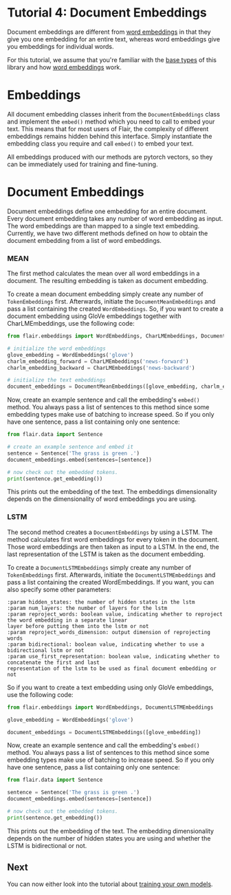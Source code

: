 # Tutorial 4: Document Embeddings

Document embeddings are different from [word embeddings](/resources/docs/TUTORIAL_WORD_EMBEDDING.md) in that they 
give you one embedding for an entire text, whereas word embeddings give you embeddings for individual words. 

For this tutorial, we assume that you're familiar with the [base types](/resources/docs/TUTORIAL_BASICS.md) of this
library and how [word embeddings](/resources/docs/TUTORIAL_WORD_EMBEDDING.md) work.

# Embeddings

All document embedding classes inherit from the `DocumentEmbeddings` class and implement the `embed()` method which you need to call 
to embed your text. This means that for most users of Flair, the complexity of different embeddings remains hidden 
behind this interface. Simply instantiate the embedding class you require and call `embed()` to embed your text.

All embeddings produced with our methods are pytorch vectors, so they can be immediately used for training and 
fine-tuning.

# Document Embeddings

Document embeddings define one embedding for an entire document.
Every document embedding takes any number of word embedding as input.
The word embeddings are than mapped to a single text embedding.
Currently, we have two different methods defined on how to obtain the document embedding from a list of word embeddings.

### MEAN

The first method calculates the mean over all word embeddings in a document.
The resulting embedding is taken as document embedding.

To create a mean document embedding simply create any number of `TokenEmbeddings` first.
Afterwards, initiate the `DocumentMeanEmbeddings` and pass a list containing the created `WordEmbeddings`.
So, if you want to create a document embedding using GloVe embeddings together with CharLMEmbeddings,
use the following code:

```python
from flair.embeddings import WordEmbeddings, CharLMEmbeddings, DocumentMeanEmbeddings

# initialize the word embeddings
glove_embedding = WordEmbeddings('glove')
charlm_embedding_forward = CharLMEmbeddings('news-forward')
charlm_embedding_backward = CharLMEmbeddings('news-backward')

# initialize the text embeddings
document_embeddings = DocumentMeanEmbeddings([glove_embedding, charlm_embedding_backward, charlm_embedding_forward])
```

Now, create an example sentence and call the embedding's `embed()` method. 
You always pass a list of sentences to this method since some embedding types make use of batching to increase speed. 
So if you only have one sentence, pass a list containing only one sentence:

```python
from flair.data import Sentence

# create an example sentence and embed it
sentence = Sentence('The grass is green .')
document_embeddings.embed(sentences=[sentence])

# now check out the embedded tokens.
print(sentence.get_embedding())
```

This prints out the embedding of the text. 
The embeddings dimensionality depends on the dimensionality of word embeddings you are using.

### LSTM

The second method creates a `DocumentEmbeddings` by using a LSTM.
The method calculates first word embeddings for every token in the document.
Those word embeddings are then taken as input to a LSTM.
In the end, the last representation of the LSTM is taken as the document embedding.

To create a `DocumentLSTMEmbeddings` simply create any number of `TokenEmbeddings` first.
Afterwards, initiate the `DocumentLSTMEmbeddings` and pass a list containing the created WordEmbeddings.
If you want, you can also specify some other parameters:
```text
:param hidden_states: the number of hidden states in the lstm
:param num_layers: the number of layers for the lstm
:param reproject_words: boolean value, indicating whether to reproject the word embedding in a separate linear
layer before putting them into the lstm or not
:param reproject_words_dimension: output dimension of reprojecting words
:param bidirectional: boolean value, indicating whether to use a bidirectional lstm or not
:param use_first_representation: boolean value, indicating whether to concatenate the first and last
representation of the lstm to be used as final document embedding or not
```

So if you want to create a text embedding using only GloVe embeddings, use the following code:

```python
from flair.embeddings import WordEmbeddings, DocumentLSTMEmbeddings

glove_embedding = WordEmbeddings('glove')

document_embeddings = DocumentLSTMEmbeddings([glove_embedding])
```

Now, create an example sentence and call the embedding's `embed()` method. 
You always pass a list of sentences to this method since some embedding types make use of batching to increase speed. 
So if you only have one sentence, pass a list containing only one sentence:

```python
from flair.data import Sentence

sentence = Sentence('The grass is green .')
document_embeddings.embed(sentences=[sentence])

# now check out the embedded tokens.
print(sentence.get_embedding())
```

This prints out the embedding of the text. 
The embedding dimensionality depends on the number of hidden states you are using and whether the LSTM is bidirectional or not.

## Next 

You can now either look into the tutorial about [training your own models](/resources/docs/TUTORIAL_TRAINING_A_MODEL.md). 
